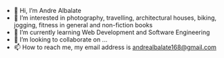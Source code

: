 - 👋 Hi, I’m Andre Albalate
- 👀 I’m interested in photography, travelling, architectural houses, biking, jogging, fitness in general and non-fiction books
- 🌱 I’m currently learning Web Development and Software Engineering
- 💞️ I’m looking to collaborate on ...
- 📫 How to reach me, my email address is andrealbalate168@gmail.com

<!---
Albalate15/Albalate15 is a ✨ special ✨ repository because its `README.md` (this file) appears on your GitHub profile.
You can click the Preview link to take a look at your changes.
--->
